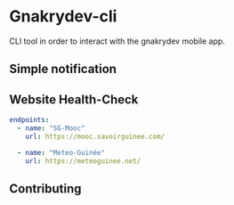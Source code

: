 # Gnakrydev-cli

CLI tool in order to interact with the gnakrydev mobile app.

## Simple notification

## Website Health-Check
``` yaml
endpoints:
  - name: "SG-Mooc"
    url: https://mooc.savoirguinee.com/

  - name: "Meteo-Guinée"
    url: https://meteoguinee.net/
```

## Contributing
